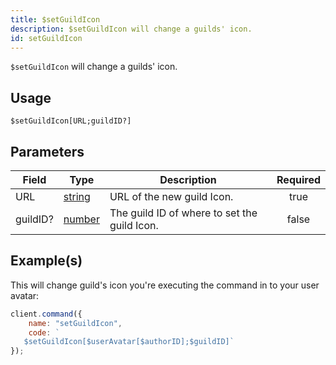 ```yaml
---
title: $setGuildIcon
description: $setGuildIcon will change a guilds' icon.
id: setGuildIcon
---
```


`$setGuildIcon` will change a guilds' icon.

## Usage

```aoi
$setGuildIcon[URL;guildID?]
```

## Parameters

| Field    | Type                                                                                              | Description                                  | Required |
| -------- | ------------------------------------------------------------------------------------------------- | -------------------------------------------- | :------: |
| URL      | [string](https://developer.mozilla.org/en-US/docs/Web/JavaScript/Reference/Global_Objects/String) | URL of the new guild Icon.                   |   true   |
| guildID? | [number](https://developer.mozilla.org/en-US/docs/Web/JavaScript/Reference/Global_Objects/Number) | The guild ID of where to set the guild Icon. |  false   |

## Example(s)

This will change guild's icon you're executing the command in to your user avatar:

```javascript
client.command({
    name: "setGuildIcon",
    code: `
   $setGuildIcon[$userAvatar[$authorID];$guildID]`
});
```
